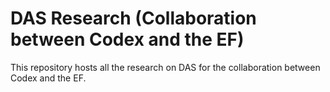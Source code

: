 # DAS Research (Collaboration between Codex and the EF)
This repository hosts all the research on DAS for the collaboration between Codex and the EF. 
